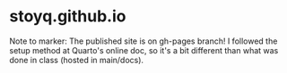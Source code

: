 # stoyq.github.io

Note to marker: The published site is on gh-pages branch! I followed the setup method at Quarto's online doc, so it's a bit different than what was done in class (hosted in main/docs).
